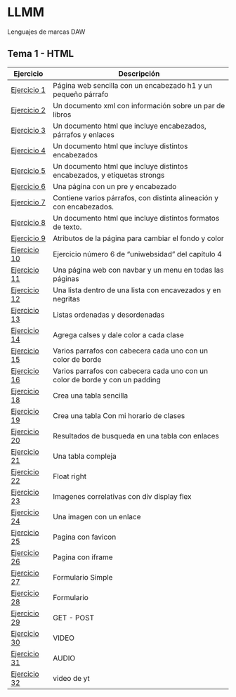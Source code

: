 # LLMM

Lenguajes de marcas DAW

## Tema 1 - HTML

Ejercicio  | Descripción
-----------|--------------
 [Ejercicio 1](/Tema1/Index.html)         | Página web sencilla con un encabezado h1 y un pequeño párrafo
 [Ejercicio 2](/Tema1/prueba.xml)         | Un documento xml con información sobre un par de libros 
 [Ejercicio 3](/Tema1/Ejercicio1.html)         | Un documento html que incluye encabezados, párrafos y enlaces
 [Ejercicio 4](/Tema1/Ejercicio2.html)         | Un documento html que incluye distintos encabezados
 [Ejercicio 5](/Tema1/Ejercicio3.html)         | Un documento html que incluye distintos encabezados, y etiquetas strongs
 [Ejercicio 6](/Tema1/Ejercicio4.html)         | Una página con un pre y encabezado
 [Ejercicio 7](/Tema1/Ejercicio5.html)         | Contiene varios párrafos, con distinta alineación y con encabezados.
 [Ejercicio 8](/Tema1/Ejercicio6.html)         | Un documento html que incluye distintos formatos de texto.
 [Ejercicio 9](/Tema1/Ejercicio7.html)         | Atributos de la página para cambiar el fondo y color
 [Ejercicio 10](/Tema1/act8)         | Ejercicio número 6 de “uniwebsidad” del capítulo 4 
 [Ejercicio 11](/Tema1/act9)         | Una página web con navbar y un menu en todas las páginas
 [Ejercicio 12](/Tema1/Ejercicio10.html)         | Una lista dentro de una lista con encavezados y en negritas
 [Ejercicio 13](/Tema1/Ejercicio11.html)         | Listas ordenadas y desordenadas
 [Ejercicio 14](/Tema1/Ejercicio12.html)         | Agrega calses y dale color a cada clase
 [Ejercicio 15](/Tema1/Ejercicio13.html)         | Varios parrafos con cabecera cada uno con un color de borde
 [Ejercicio 16](/Tema1/Ejercicio14.html)         | Varios parrafos con cabecera cada uno con un color de borde y con un padding
 [Ejercicio 18](/Tema1/Ejercicio15.html)         | Crea una tabla sencilla
 [Ejercicio 19](/Tema1/Ejercicio16.html)         | Crea una tabla Con mi horario de clases
 [Ejercicio 20](/Tema1/act17)         | Resultados de busqueda en una tabla con enlaces
 [Ejercicio 21](/Tema1/act18)         | Una tabla compleja
 [Ejercicio 22](/Tema1/act19)         | Float right
 [Ejercicio 23](/Tema1/act20)         | Imagenes correlativas con div display flex
 [Ejercicio 24](/Tema1/act21)         | Una imagen con un enlace
 [Ejercicio 25](/Tema1/act22)         | Pagina con favicon
 [Ejercicio 26](/Tema1/act23)         | Pagina con iframe
 [Ejercicio 27](/Tema1/Ejercicio24.html)         | Formulario Simple
 [Ejercicio 28](/Tema1/Ejercicio25.html)         | Formulario
 [Ejercicio 29](/Tema1/act26)         | GET - POST
 [Ejercicio 30](/Tema1/act27)         | VIDEO
 [Ejercicio 31](/Tema1/act28)         | AUDIO
 [Ejercicio 32](/Tema1/act29/Ejercicio27.html)         | video de yt
